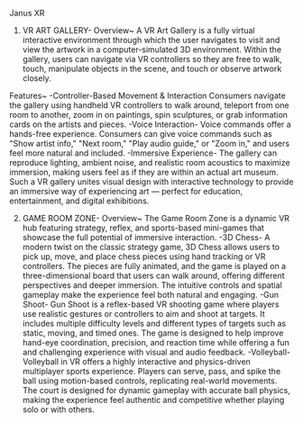 Janus XR
1. VR ART GALLERY-
Overview~
A VR Art Gallery is a fully virtual interactive environment through which the user navigates to visit and view the artwork in a computer-simulated 3D environment. Within the gallery, users can navigate via VR controllers so they are free to walk, touch,       manipulate objects in the scene, and touch or observe artwork closely. 

Features~
-Controller-Based Movement & Interaction
Consumers navigate the gallery using handheld VR controllers to walk around, teleport from one room to another, zoom in on paintings, spin sculptures, or grab information cards on the artists and pieces.
-Voice Interaction-
Voice commands offer a hands-free experience. Consumers can give voice commands such as "Show artist info," "Next room," "Play audio guide," or "Zoom in," and users feel more natural and included.
-Immersive Experience-
The gallery can reproduce lighting, ambient noise, and realistic room acoustics to maximize immersion, making users feel as if they are within an actual art museum. Such a VR gallery unites visual design with interactive technology to provide an immersive way of experiencing art — perfect for education, entertainment, and digital exhibitions.

2. GAME ROOM ZONE-
Overview~
The Game Room Zone is a dynamic VR hub featuring strategy, reflex, and sports-based mini-games that showcase the full potential of immersive interaction.
-3D Chess-
A modern twist on the classic strategy game, 3D Chess allows users to pick up, move, and place chess pieces using hand tracking or VR controllers. The pieces are fully animated, and the game is played on a three-dimensional board that users can walk around, offering different perspectives and deeper immersion. The intuitive controls and spatial gameplay make the experience feel both natural and engaging.
-Gun Shoot-
Gun Shoot is a reflex-based VR shooting game where players use realistic gestures or controllers to aim and shoot at targets. It includes multiple difficulty levels and different types of targets such as static, moving, and timed ones. The game is designed to help improve hand-eye coordination, precision, and reaction time while offering a fun and challenging experience with visual and audio feedback.
-Volleyball-
Volleyball in VR offers a highly interactive and physics-driven multiplayer sports experience. Players can serve, pass, and spike the ball using motion-based controls, replicating real-world movements. The court is designed for dynamic gameplay with accurate ball physics, making the experience feel authentic and competitive whether playing solo or with others.
